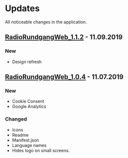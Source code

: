 # Updates

All noticeable changes in the application.

## [RadioRundgangWeb_1.1.2] - 11.09.2019

### New

- Design refresh

## [RadioRundgangWeb_1.0.4] - 11.07.2019

### New

- Cookie Consent
- Google Analytics

### Changed

- Icons
- Readme
- Manifest.json
- Language names
- Hides logo on small screens.

[radiorundgangweb_1.1.2]: https://github.com/dmnktoe/radio-rasclat-web/releases/tag/1.0.4
[radiorundgangweb_1.0.4]: https://github.com/dmnktoe/radio-rasclat-web/releases/tag/1.0.4
